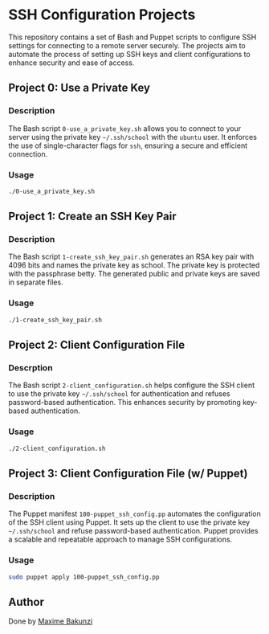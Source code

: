 # SSH Configuration Projects

This repository contains a set of Bash and Puppet scripts to configure SSH settings for connecting to a remote server securely. The projects aim to automate the process of setting up SSH keys and client configurations to enhance security and ease of access.

## Project 0: Use a Private Key

### Description

The Bash script `0-use_a_private_key.sh` allows you to connect to your server using the private key `~/.ssh/school` with the `ubuntu` user. It enforces the use of single-character flags for `ssh`, ensuring a secure and efficient connection.

### Usage

```bash
./0-use_a_private_key.sh
```


## Project 1: Create an SSH Key Pair

### Description

The Bash script `1-create_ssh_key_pair.sh` generates an RSA key pair with 4096 bits and names the private key as school. The private key is protected with the passphrase betty. The generated public and private keys are saved in separate files.

### Usage

```bash
./1-create_ssh_key_pair.sh
```


## Project 2: Client Configuration File

### Descrption

The Bash script `2-client_configuration.sh` helps configure the SSH client to use the private key `~/.ssh/school` for authentication and refuses password-based authentication. This enhances security by promoting key-based authentication.

### Usage

```bash
./2-client_configuration.sh
```


## Project 3: Client Configuration File (w/ Puppet)

### Description

The Puppet manifest `100-puppet_ssh_config.pp` automates the configuration of the SSH client using Puppet. It sets up the client to use the private key `~/.ssh/school` and refuse password-based authentication. Puppet provides a scalable and repeatable approach to manage SSH configurations.

### Usage

```bash
sudo puppet apply 100-puppet_ssh_config.pp
```


## Author

Done by [Maxime Bakunzi](https://github.com/Maxime-Bakunzi)

